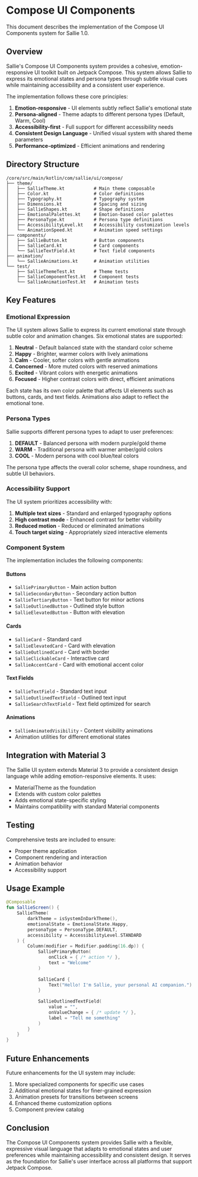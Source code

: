 # Compose UI Components

This document describes the implementation of the Compose UI Components system for Sallie 1.0.

## Overview

Sallie's Compose UI Components system provides a cohesive, emotion-responsive UI toolkit built on Jetpack Compose. This system allows Sallie to express its emotional states and persona types through subtle visual cues while maintaining accessibility and a consistent user experience.

The implementation follows these core principles:

1. **Emotion-responsive** - UI elements subtly reflect Sallie's emotional state
2. **Persona-aligned** - Theme adapts to different persona types (Default, Warm, Cool)
3. **Accessibility-first** - Full support for different accessibility needs
4. **Consistent Design Language** - Unified visual system with shared theme parameters
5. **Performance-optimized** - Efficient animations and rendering

## Directory Structure

```
/core/src/main/kotlin/com/sallie/ui/compose/
├── theme/
│   ├── SallieTheme.kt           # Main theme composable
│   ├── Color.kt                 # Color definitions
│   ├── Typography.kt            # Typography system
│   ├── Dimensions.kt            # Spacing and sizing
│   ├── SallieShapes.kt          # Shape definitions
│   ├── EmotionalPalettes.kt     # Emotion-based color palettes
│   ├── PersonaType.kt           # Persona type definitions
│   ├── AccessibilityLevel.kt    # Accessibility customization levels
│   └── AnimationSpeed.kt        # Animation speed settings
├── components/
│   ├── SallieButton.kt          # Button components
│   ├── SallieCard.kt            # Card components
│   └── SallieTextField.kt       # Text field components
├── animation/
│   └── SallieAnimations.kt      # Animation utilities
└── test/
    ├── SallieThemeTest.kt       # Theme tests
    ├── SallieComponentTest.kt   # Component tests
    └── SallieAnimationTest.kt   # Animation tests
```

## Key Features

### Emotional Expression

The UI system allows Sallie to express its current emotional state through subtle color and animation changes. Six emotional states are supported:

1. **Neutral** - Default balanced state with the standard color scheme
2. **Happy** - Brighter, warmer colors with lively animations
3. **Calm** - Cooler, softer colors with gentle animations
4. **Concerned** - More muted colors with reserved animations
5. **Excited** - Vibrant colors with energetic animations
6. **Focused** - Higher contrast colors with direct, efficient animations

Each state has its own color palette that affects UI elements such as buttons, cards, and text fields. Animations also adapt to reflect the emotional tone.

### Persona Types

Sallie supports different persona types to adapt to user preferences:

1. **DEFAULT** - Balanced persona with modern purple/gold theme
2. **WARM** - Traditional persona with warmer amber/gold colors
3. **COOL** - Modern persona with cool blue/teal colors

The persona type affects the overall color scheme, shape roundness, and subtle UI behaviors.

### Accessibility Support

The UI system prioritizes accessibility with:

1. **Multiple text sizes** - Standard and enlarged typography options
2. **High contrast mode** - Enhanced contrast for better visibility
3. **Reduced motion** - Reduced or eliminated animations
4. **Touch target sizing** - Appropriately sized interactive elements

### Component System

The implementation includes the following components:

#### Buttons
- `SalliePrimaryButton` - Main action button
- `SallieSecondaryButton` - Secondary action button
- `SallieTertiaryButton` - Text button for minor actions
- `SallieOutlinedButton` - Outlined style button
- `SallieElevatedButton` - Button with elevation

#### Cards
- `SallieCard` - Standard card
- `SallieElevatedCard` - Card with elevation
- `SallieOutlinedCard` - Card with border
- `SallieClickableCard` - Interactive card
- `SallieAccentCard` - Card with emotional accent color

#### Text Fields
- `SallieTextField` - Standard text input
- `SallieOutlinedTextField` - Outlined text input
- `SallieSearchTextField` - Text field optimized for search

#### Animations
- `SallieAnimatedVisibility` - Content visibility animations
- Animation utilities for different emotional states

## Integration with Material 3

The Sallie UI system extends Material 3 to provide a consistent design language while adding emotion-responsive elements. It uses:

- MaterialTheme as the foundation
- Extends with custom color palettes
- Adds emotional state-specific styling
- Maintains compatibility with standard Material components

## Testing

Comprehensive tests are included to ensure:
- Proper theme application
- Component rendering and interaction
- Animation behavior
- Accessibility support

## Usage Example

```kotlin
@Composable
fun SallieScreen() {
    SallieTheme(
        darkTheme = isSystemInDarkTheme(),
        emotionalState = EmotionalState.Happy,
        personaType = PersonaType.DEFAULT,
        accessibility = AccessibilityLevel.STANDARD
    ) {
        Column(modifier = Modifier.padding(16.dp)) {
            SalliePrimaryButton(
                onClick = { /* action */ },
                text = "Welcome"
            )
            
            SallieCard {
                Text("Hello! I'm Sallie, your personal AI companion.")
            }
            
            SallieOutlinedTextField(
                value = "",
                onValueChange = { /* update */ },
                label = "Tell me something"
            )
        }
    }
}
```

## Future Enhancements

Future enhancements for the UI system may include:

1. More specialized components for specific use cases
2. Additional emotional states for finer-grained expression
3. Animation presets for transitions between screens
4. Enhanced theme customization options
5. Component preview catalog

## Conclusion

The Compose UI Components system provides Sallie with a flexible, expressive visual language that adapts to emotional states and user preferences while maintaining accessibility and consistent design. It serves as the foundation for Sallie's user interface across all platforms that support Jetpack Compose.
